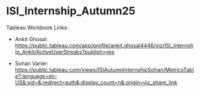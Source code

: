 # ISI_Internship_Autumn25
Tableau Workbook Links:

- Ankit Ghosal: https://public.tableau.com/app/profile/ankit.ghosal4446/viz/ISI_Internship_Ankit/ActiveUserStreaks?publish=yes

- Sohan Varier: https://public.tableau.com/views/ISIAutumnInternshipSohan/MetricsTable?:language=en-US&:sid=&:redirect=auth&:display_count=n&:origin=viz_share_link
